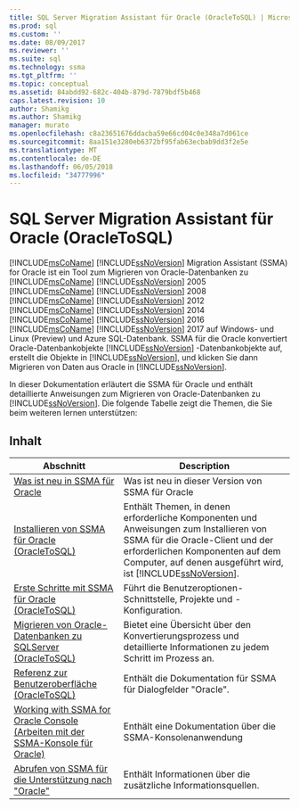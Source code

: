 ```yaml
---
title: SQL Server Migration Assistant für Oracle (OracleToSQL) | Microsoft Docs
ms.prod: sql
ms.custom: ''
ms.date: 08/09/2017
ms.reviewer: ''
ms.suite: sql
ms.technology: ssma
ms.tgt_pltfrm: ''
ms.topic: conceptual
ms.assetid: 84abdd92-682c-404b-879d-7879bdf5b468
caps.latest.revision: 10
author: Shamikg
ms.author: Shamikg
manager: murato
ms.openlocfilehash: c8a23651676ddacba59e66cd04c0e348a7d061ce
ms.sourcegitcommit: 8aa151e3280eb6372bf95fab63ecbab9dd3f2e5e
ms.translationtype: MT
ms.contentlocale: de-DE
ms.lasthandoff: 06/05/2018
ms.locfileid: "34777996"
---
```

# <a name="sql-server-migration-assistant-for-oracle-oracletosql"></a>SQL Server Migration Assistant für Oracle (OracleToSQL)
[!INCLUDE[msCoName](../../includes/msconame_md.md)] [!INCLUDE[ssNoVersion](../../includes/ssnoversion_md.md)] Migration Assistant (SSMA) for Oracle ist ein Tool zum Migrieren von Oracle-Datenbanken zu [!INCLUDE[msCoName](../../includes/msconame_md.md)] [!INCLUDE[ssNoVersion](../../includes/ssnoversion_md.md)] 2005 [!INCLUDE[msCoName](../../includes/msconame_md.md)] [!INCLUDE[ssNoVersion](../../includes/ssnoversion_md.md)] 2008 [!INCLUDE[msCoName](../../includes/msconame_md.md)] [!INCLUDE[ssNoVersion](../../includes/ssnoversion_md.md)] 2012 [!INCLUDE[msCoName](../../includes/msconame_md.md)] [!INCLUDE[ssNoVersion](../../includes/ssnoversion_md.md)] 2014 [!INCLUDE[msCoName](../../includes/msconame_md.md)] [!INCLUDE[ssNoVersion](../../includes/ssnoversion_md.md)] 2016 [!INCLUDE[msCoName](../../includes/msconame_md.md)] [!INCLUDE[ssNoVersion](../../includes/ssnoversion_md.md)] 2017 auf Windows- und Linux (Preview) und Azure SQL-Datenbank. SSMA für die Oracle konvertiert Oracle-Datenbankobjekte [!INCLUDE[ssNoVersion](../../includes/ssnoversion_md.md)] -Datenbankobjekte auf, erstellt die Objekte in [!INCLUDE[ssNoVersion](../../includes/ssnoversion_md.md)], und klicken Sie dann Migrieren von Daten aus Oracle in [!INCLUDE[ssNoVersion](../../includes/ssnoversion_md.md)].  
  
In dieser Dokumentation erläutert die SSMA für Oracle und enthält detaillierte Anweisungen zum Migrieren von Oracle-Datenbanken zu [!INCLUDE[ssNoVersion](../../includes/ssnoversion_md.md)]. Die folgende Tabelle zeigt die Themen, die Sie beim weiteren lernen unterstützen:  
  
## <a name="contents"></a>Inhalt  
  
|Abschnitt|Description|  
|-----------|---------------|  
|[Was ist neu in SSMA für Oracle](http://msdn.microsoft.com/en-us/f305ebb6-7393-4a43-abb3-6332b739d690)|Was ist neu in dieser Version von SSMA für Oracle|  
|[Installieren von SSMA für Oracle &#40;OracleToSQL&#41;](../../ssma/oracle/installing-ssma-for-oracle-oracletosql.md)|Enthält Themen, in denen erforderliche Komponenten und Anweisungen zum Installieren von SSMA für die Oracle-Client und der erforderlichen Komponenten auf dem Computer, auf denen ausgeführt wird, ist [!INCLUDE[ssNoVersion](../../includes/ssnoversion_md.md)].|  
|[Erste Schritte mit SSMA für Oracle &#40;OracleToSQL&#41;](../../ssma/oracle/getting-started-with-ssma-for-oracle-oracletosql.md)|Führt die Benutzeroptionen-Schnittstelle, Projekte und -Konfiguration.|  
|[Migrieren von Oracle-Datenbanken zu SQLServer &#40;OracleToSQL&#41;](../../ssma/oracle/migrating-oracle-databases-to-sql-server-oracletosql.md)|Bietet eine Übersicht über den Konvertierungsprozess und detaillierte Informationen zu jedem Schritt im Prozess an.|  
|[Referenz zur Benutzeroberfläche &#40;OracleToSQL&#41;](../../ssma/oracle/user-interface-reference-oracletosql.md)|Enthält die Dokumentation für SSMA für Dialogfelder "Oracle".|  
|[Working with SSMA for Oracle Console (Arbeiten mit der SSMA-Konsole für Oracle)](http://msdn.microsoft.com/en-us/4e47bb04-cf9b-41a0-923e-bdab9ba0c51d)|Enthält eine Dokumentation über die SSMA-Konsolenanwendung|  
|[Abrufen von SSMA für die Unterstützung nach "Oracle"](http://go.microsoft.com/fwlink/?LinkID=708538&clcid=0x409)|Enthält Informationen über die zusätzliche Informationsquellen.|  
  
